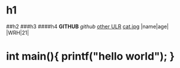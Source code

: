# h1
##h2
###h3
####h4
**GITHUB**
*github*
[other ULR](https://github.com/Daming-wang/other.md#readme)
[cat.jpg](https://pic3.zhimg.com/v2-36f7a02e41342d9ea17766c8b5e7419e_r.jpg)
|name|age|
|WRH|21|
  <h1>int main(){
  printf("hello world");
  }</h1>
